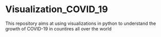 # Visualization_COVID_19
This repository aims at using visualizations in python to understand the growth of COVID-19 in countires all over the world
